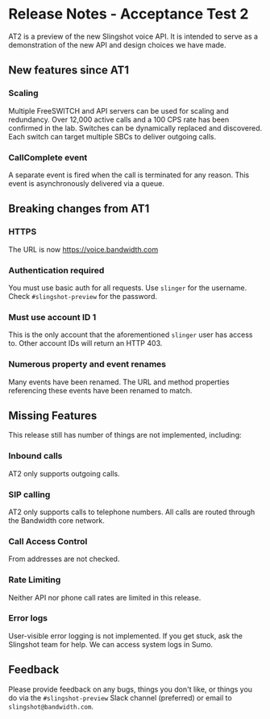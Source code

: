 # Release Notes - Acceptance Test 2

AT2 is a preview of the new Slingshot voice API.  It is intended to serve as a demonstration of the new API
and design choices we have made.  

## New features since AT1

### Scaling
Multiple FreeSWITCH and API servers can be used for scaling and redundancy.  Over 12,000 active calls and a 100 CPS
rate has been confirmed in the lab.  Switches can be dynamically replaced and discovered.  Each switch can target
multiple SBCs to deliver outgoing calls.

### CallComplete event
A separate event is fired when the call is terminated for any reason.  This event is asynchronously delivered via a
queue.

## Breaking changes from AT1

### HTTPS
The URL is now https://voice.bandwidth.com

### Authentication required
You must use basic auth for all requests.  Use `slinger` for the username.  Check `#slingshot-preview` for the password.

### Must use account ID 1
This is the only account that the aforementioned `slinger` user has access to.  Other account IDs will return an
HTTP 403.

### Numerous property and event renames
Many events have been renamed.  The URL and method properties referencing these events have been renamed to match.

## Missing Features
This release still has number of things are not implemented, including:

### Inbound calls
AT2 only supports outgoing calls.

### SIP calling
AT2 only supports calls to telephone numbers.  All calls are routed through the Bandwidth core network.

### Call Access Control
From addresses are not checked.

### Rate Limiting
Neither API nor phone call rates are limited in this release.

### Error logs
User-visible error logging is not implemented.  If you get stuck, ask the Slingshot team for help.  We can access
system logs in Sumo.

## Feedback
Please provide feedback on any bugs, things you don't like, or things you do via the `#slingshot-preview` Slack channel (preferred) or email to `slingshot@bandwidth.com`.
